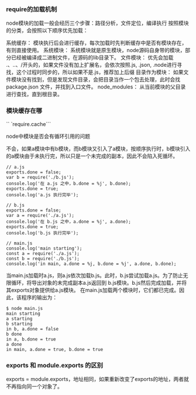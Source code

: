 ### require的加载机制

node模块的加载一般会经历三个步骤：路径分析，文件定位，编译执行 按照模块的分类，会按照以下顺序优先加载：

系统缓存： 模块执行后会进行缓存，每次加载时先判断缓存中是否有模块存在，有则直接使用。
系统模块： 系统模块就是原生模块，node源码自身带的模块，部分已经被编译成二进制文件，在源码的lib目录下。
文件模块： 优先会加载 .、..、/开头的，如果文件没有加上扩展名，会依次按照.js, .json, .node进行寻找，这个过程时同步的，所以如果不是.js，推荐加上后缀
目录作为模块： 如果文件模块没有找到，但是发现文件目录，会把目录当作一个包去处理，此时会找package.json 文件，并找到入口文件。
node_modules： 从当前模块的父目录进行查找，直到根目录。

### 模块缓存在哪

`` `require.cache```

node中模块是否会有循环引用的问题

不会，如果a模块中有b模块，而b模块又引入了a模块，按顺序执行时，b模块引入的a模块由于未执行完，所以只是一个未完成的副本，因此不会陷入死循环。

```
// a.js
exports.done = false;
var b = require('./b.js');
console.log('在 a.js 之中，b.done = %j', b.done);
exports.done = true;
console.log('a.js 执行完毕');
```
```
// b.js
exports.done = false;
var a = require('./a.js');
console.log('在 b.js 之中，a.done = %j', a.done);
exports.done = true;
console.log('b.js 执行完毕');
```
```
// main.js
console.log('main starting');
const a = require('./a.js');
const b = require('./b.js');
console.log('in main, a.done = %j, b.done = %j', a.done, b.done);
```
当main.js加载时a.js，则a.js依次加载b.js。此时，b.js尝试加载a.js。为了防止无限循环，将导出对象的未完成副本a.js返回到 b.js模块。b.js然后完成加载，并将其exports对象提供给a.js模块。
在main.js加载两个模块时，它们都已完成。因此，该程序的输出为：
```
$ node main.js
main starting
a starting
b starting
in b, a.done = false
b done
in a, b.done = true
a done
in main, a.done = true, b.done = true
```

### exports 和 module.exports 的区别

exports = module.exports，地址相同，如果重新改变了exports的地址，两者就不再指向同一个对象了。